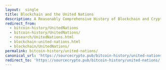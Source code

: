 ```yaml
---
layout:  single
title: Blockchain and the United Nations
description: A Reasonably Comprehensive History of Blockchain and Cryptocurrency in the United Nations.
redirect_from: 
  - bitcoin-history/UnitedNations
  - bitcoin-history/UnitedNations/
  - research/UnitedNations.html
  - blockchain-united-nations.html
  - blockchain/UnitedNations/
permalink: bitcoin-history/united-nations/
canonical_url: 'https://sourcecrypto.pub/bitcoin-history/united-nations/'
redirect_to: 'https://sourcecrypto.pub/bitcoin-history/united-nations/'
---
```


